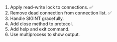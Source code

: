 1. Apply read-write lock to connections. ✅
2. Remove dead connection from connection list. ✅
3. Handle SIGINT gracefully.
4. Add close method to protocol.
5. Add help and exit command.
6. Use multiprocess to show output.
